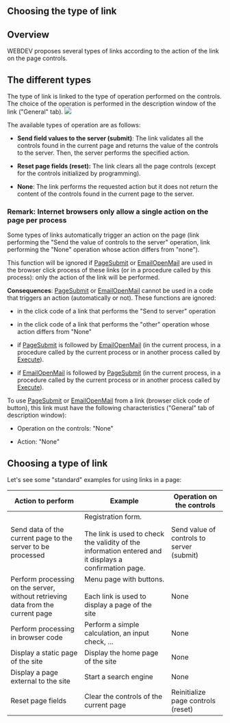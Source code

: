
## Choosing the type of link
			



<a name="NOTE1"></a>
<a name="NOTE1_1"></a>


## Overview
<a name="overview_ELTTEXTE000190"></a>
WEBDEV proposes several types of links according to the action of the link on the page controls.

<a name="NOTE2"></a>
<a name="NOTE2_1"></a>


## The different types
<a name="the_different_types_ELTTEXTE000214"></a>
The type of link is linked to the type of operation performed on the controls. The choice of the operation is performed in the description window of the link ("General" tab).
![](https://doc.pcsoft.fr/en-US/images/image.awp?langid=3&name=Type_Lien%20-%20HC%20N%B0001.gif)


The available types of operation are as follows:

- **Send field values to the server (submit)**: 
	The link validates all the controls found in the current page and returns the value of the controls to the server. Then, the server performs the specified action.

- **Reset page fields (reset):**
	The link clears all the page controls (except for the controls initialized by programming).

- **None**: 
	The link performs the requested action but it does not return the content of the controls found in the current page to the server.



<a name="NOTE2_2"></a>


### Remark: Internet browsers only allow a single action on the page per process
<a name="remark_internet_browsers_only_allow_single_action_the_page_per_process_ELTPARAGRAPHE000037"></a>

Some types of links automatically trigger an action on the page (link performing the "Send the value of controls to the server" operation, link performing the "None" operation whose action differs from "none").

This function will be ignored if [PageSubmit](../WDLang2/3058020.md) or [EmailOpenMail](../WDLang2/3032021.md) are used in the browser click process of these links (or in a procedure called by this process): only the action of the link will be performed.

**Consequences**: [PageSubmit](../WDLang2/3058020.md) or [EmailOpenMail](../WDLang2/3032021.md) cannot be used in a code that triggers an action (automatically or not). These functions are ignored:

- in the click code of a link that performs the "Send to server" operation

- in the click code of a link that performs the "other" operation whose action differs from "None"

- if [PageSubmit](../WDLang2/3058020.md) is followed by [EmailOpenMail](../WDLang2/3032021.md) (in the current process, in a procedure called by the current process or in another process called by [Execute](../WDLang1/3013041.md)).

- if [EmailOpenMail](../WDLang2/3032021.md) is followed by [PageSubmit](../WDLang2/3058020.md) (in the current process, in a procedure called by the current process or in another process called by [Execute](../WDLang1/3013041.md)).




To use [PageSubmit](../WDLang2/3058020.md) or [EmailOpenMail](../WDLang2/3032021.md) from a link (browser click code of button), this link must have the following characteristics ("General" tab of description window):

- Operation on the controls: "None"

- Action: "None"




<a name="NOTE3"></a>
<a name="NOTE3_1"></a>


## Choosing a type of link
<a name="choosing_type_link_ELTTEXTE000244"></a>
Let's see some "standard" examples for using links in a page:

| Action to perform | Example | Operation on the controls |
| --- | --- | --- |
| Send data of the current page to the server to be processed | Registration form.<br><br>The link is used to check the validity of the information entered and it displays a confirmation page. | Send value of controls to server (submit) |
| Perform processing on the server, without retrieving data from the current page | Menu page with buttons.<br><br>Each link is used to display a page of the site | None |
| Perform processing in browser code | Perform a simple calculation, an input check, ... | None |
| Display a static page of the site | Display the home page of the site | None |
| Display a page external to the site | Start a search engine | None |
| Reset page fields | Clear the controls of the current page | Reinitialize page controls (reset) |





